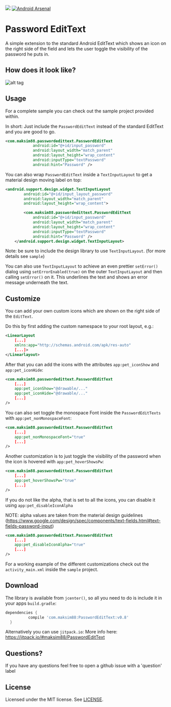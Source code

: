 [![](https://jitpack.io/v/maksim88/PasswordEditText.svg)](https://jitpack.io/#maksim88/PasswordEditText) [![Android Arsenal](https://img.shields.io/badge/Android%20Arsenal-Password%20EditText-brightgreen.svg?style=flat)](http://android-arsenal.com/details/1/3048)

Password EditText
============

A simple extension to the standard Android EditText which shows an icon on the right side of the field and lets the user toggle the visibility of the password he puts in.


How does it look like?
--------

![alt tag](https://raw.github.com/maksim88/PasswordEditText/master/media/screenshot.png)

Usage
--------
For a complete sample you can check out the sample project provided within.

In short:
Just include the `PasswordEditText` instead of the standard EditText and you are good to go.

```xml
<com.maksim88.passwordedittext.PasswordEditText
            android:id="@+id/input_password"
            android:layout_width="match_parent"
            android:layout_height="wrap_content"
            android:inputType="textPassword"
            android:hint="Password" />
```

You can also wrap `PasswordEditText` inside a `TextInputLayout` to get a material design moving label on top:

```xml
<android.support.design.widget.TextInputLayout
        android:id="@+id/input_layout_password"
        android:layout_width="match_parent"
        android:layout_height="wrap_content">

        <com.maksim88.passwordedittext.PasswordEditText
            android:id="@+id/input_password"
            android:layout_width="match_parent"
            android:layout_height="wrap_content"
            android:inputType="textPassword"
            android:hint="Password" />
    </android.support.design.widget.TextInputLayout>

```
Note: be sure to include the design library to use `TextInputLayout`. (for more details see `sample`)


You can also use `TextInputLayout` to achieve an even prettier `setError()` dialog using `setErrorEnabled(true)` on the outer `TextInputLayout`
and then calling `setError()` on it. This underlines the text and shows an error message underneath the text.


Customize
--------

You can add your own custom icons which are shown on the right side of the `EditText`.

Do this by first adding the custom namespace to your root layout, e.g.:
```xml
<LinearLayout
    [...]
    xmlns:app="http://schemas.android.com/apk/res-auto"
    [...]>
</Linearlayout>
```

After that you can add the icons with the attributes `app:pet_iconShow` and `app:pet_iconHide`:

```xml
<com.maksim88.passwordedittext.PasswordEditText
    [...]
    app:pet_iconShow="@drawable/..."
    app:pet_iconHide="@drawable/..."
    [...]
/>
```

You can also set toggle the monospace Font inside the `PasswordEditTexts` with `app:pet_nonMonospaceFont`:

```xml
<com.maksim88.passwordedittext.PasswordEditText
    [...]
    app:pet_nonMonospaceFont="true"
    [...]
/>
```

Another customization is to just toggle the visibility of the password when the icon is hovered with `app:pet_hoverShowsPw`:

```xml
<com.maksim88.passwordedittext.PasswordEditText
    [...]
    app:pet_hoverShowsPw="true"
    [...]
/>
```

If you do not like the alpha, that is set to all the icons, you can disable it using `app:pet_disableIconAlpha`

NOTE: alpha values are taken from the material design guidelines (https://www.google.com/design/spec/components/text-fields.html#text-fields-password-input)

```xml
<com.maksim88.passwordedittext.PasswordEditText
    [...]
    app:pet_disableIconAlpha="true"
    [...]
/>
```


For a working example of the different customizations check out the `activity_main.xml` inside the `sample` project.

Download
--------

The library is available from `jcenter()`, so all you need to do is include it in your apps `build.gradle`:

```groovy
dependencies {
          compile 'com.maksim88:PasswordEditText:v0.8'
  }
```


Alternatively you can use `jitpack.io`:
More info here: https://jitpack.io/#maksim88/PasswordEditText


Questions?
--------
If you have any questions feel free to open a github issue with a 'question' label


License
--------
Licensed under the MIT license. See [LICENSE](LICENSE.md).

